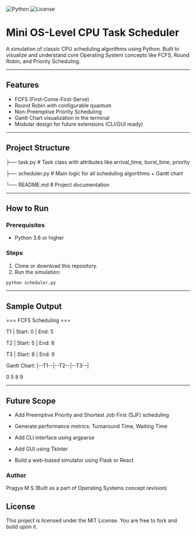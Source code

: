 ![Python](https://img.shields.io/badge/Python-3.6%2B-blue.svg)
![License](https://img.shields.io/badge/License-MIT-green.svg)



# Mini OS-Level CPU Task Scheduler

A simulation of classic CPU scheduling algorithms using Python. Built to visualize and understand core Operating System concepts like FCFS, Round Robin, and Priority Scheduling.

---

## Features

- FCFS (First-Come-First-Serve)
- Round Robin with configurable quantum
- Non-Preemptive Priority Scheduling
- Gantt Chart visualization in the terminal
- Modular design for future extensions (CLI/GUI ready)

---

## Project Structure

├── task.py # Task class with attributes like arrival_time, burst_time, priority

├── scheduler.py # Main logic for all scheduling algorithms + Gantt chart

└── README.md # Project documentation

---

## How to Run

### Prerequisites

- Python 3.6 or higher

### Steps

1. Clone or download this repository.
2. Run the simulation:

```bash
python scheduler.py
```
---

## Sample Output

=== FCFS Scheduling ===

T1 | Start: 0 | End: 5

T2 | Start: 5 | End: 8

T3 | Start: 8 | End: 9

Gantt Chart:
|--T1--|--T2--|--T3--|

0          5              8           9   

---

## Future Scope
- Add Preemptive Priority and Shortest Job First (SJF) scheduling

- Generate performance metrics: Turnaround Time, Waiting Time

- Add CLI interface using argparse

- Add GUI using Tkinter

- Build a web-based simulator using Flask or React

### Author
Pragya M S
(Built as a part of Operating Systems concept revision)

## License
This project is licensed under the MIT License. You are free to fork and build upon it.
